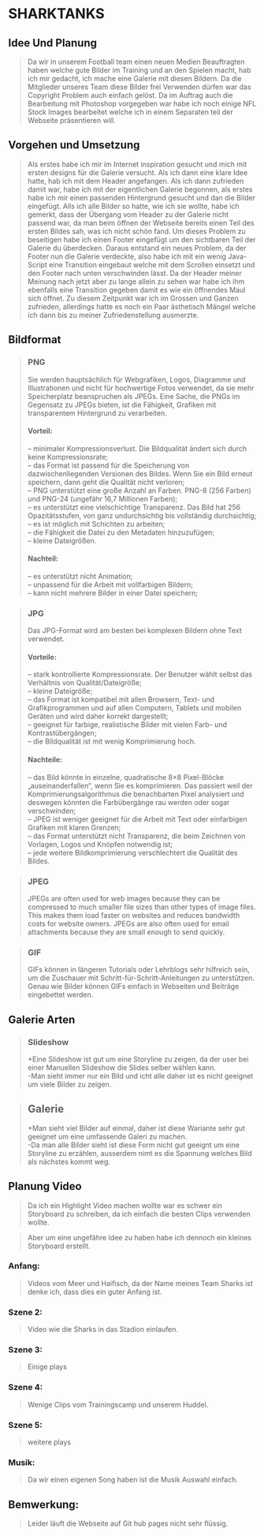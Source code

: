 # SHARKTANKS

## Idee Und Planung 
>Da wir in unserem Football team einen neuen Medien Beauftragten haben welche gute Bilder im
Training und an den Spielen macht, hab ich mir gedacht, ich mache eine Galerie mit diesen Bildern. Da die Mitglieder unseres Team diese Bilder frei Verwenden dürfen war das Copyright Problem auch einfach gelöst. Da im Auftrag auch die Bearbeitung mit Photoshop vorgegeben war habe ich noch einige NFL Stock Images bearbeitet welche ich in einem Separaten teil der Webseite präsentieren will. 

## Vorgehen und Umsetzung 
>Als erstes habe ich mir im Internet inspiration gesucht und mich mit ersten designs für die Galerie versucht. Als ich dann eine klare Idee hatte, hab ich mit dem Header angefangen. Als ich dann zufrieden damit war, habe ich mit der eigentlichen Galerie begonnen, als erstes habe ich mir einen passenden Hintergrund gesucht und dan die Bilder eingefügt. Alls ich alle Bilder so hatte, wie ich sie wollte, habe ich gemerkt, dass der Übergang vom Header zu der Galerie nicht passend war, da man beim öffnen der Webseite bereits einen Teil des ersten Bildes sah, was ich nicht schön fand. Um dieses Problem zu beseitigen habe ich einen Footer eingefügt um den sichtbaren Teil der Galerie du überdecken. Daraus entstand ein neues Problem, da der Footer nun die Galerie verdeckte, also habe ich mit ein wenig Java-Script eine Transition eingebaut welche mit dem Scrollen einsetzt und den Footer nach unten verschwinden lässt. Da der Header meiner Meinung nach jetzt aber zu lange allein zu sehen war habe ich ihm ebenfalls eine Transition gegeben damit es wie ein öffnendes Maul sich öffnet. Zu diesem Zeitpunkt war ich im Grossen und Ganzen zufrieden, allerdings hatte es noch ein Paar ästhetisch Mängel welche ich dann bis zu meiner Zufriedenstellung ausmerzte. 

## Bildformat
> ### PNG
> Sie werden hauptsächlich für Webgrafiken, Logos, Diagramme und Illustrationen und nicht für hochwertige Fotos verwendet, da sie mehr Speicherplatz beanspruchen als JPEGs. Eine Sache, die PNGs im Gegensatz zu JPEGs bieten, ist die Fähigkeit, Grafiken mit transparentem Hintergrund zu verarbeiten.
> #### Vorteil:
> – minimaler Kompressionsverlust. Die Bildqualität ändert sich durch keine Kompressionsrate;<br/> 
– das Format ist passend für die Speicherung von dazwischenliegenden Versionen des Bildes. Wenn Sie ein Bild erneut speichern, dann geht die Qualität nicht verloren;<br/>
– PNG unterstützt eine große Anzahl an Farben. PNG-8 (256 Farben) und PNG-24 (ungefähr 16,7 Millionen Farben);<br/>
– es unterstützt eine vielschichtige Transparenz. Das Bild hat 256 Opazitätsstufen, von ganz undurchsichtig bis vollständig durchsichtig;<br/>
– es ist möglich mit Schichten zu arbeiten;<br/>
– die Fähigkeit die Datei zu den Metadaten hinzuzufügen;<br/>
– kleine Dateigrößen.<br/>
> #### Nachteil:
> – es unterstützt nicht Animation;<br/>
– unpassend für die Arbeit mit vollfarbigen Bildern;<br/>
– kann nicht mehrere Bilder in einer Datei speichern;<br/>



> ### JPG
> Das JPG-Format wird am besten bei komplexen Bildern ohne Text verwendet.
> #### Vorteile:
> – stark kontrollierte Kompressionsrate. Der Benutzer wählt selbst das Verhältnis von Qualität/Dateigröße;<br/>
– kleine Dateigröße;<br/>
– das Format ist kompatibel mit allen Browsern, Text- und Grafikprogrammen und auf allen Computern, Tablets und mobilen Geräten und wird daher korrekt dargestellt;<br/>
– geeignet für farbige, realistische Bilder mit vielen Farb- und Kontrastübergängen;<br/>
– die Bildqualität ist mit wenig Komprimierung hoch.
> #### Nachteile:
> – das Bild könnte in einzelne, quadratische 8×8 Pixel-Blöcke „auseinanderfallen“, wenn Sie es komprimieren. Das passiert weil der Komprimierungsalgorithmus die benachbarten Pixel analysiert und deswegen könnten die Farbübergänge rau werden oder sogar verschwinden;<br/>
– JPEG ist weniger geeignet für die Arbeit mit Text oder einfarbigen Grafiken mit klaren Grenzen;<br/>
– das Format unterstützt nicht Transparenz, die beim Zeichnen von Vorlagen, Logos und Knöpfen notwendig ist;<br/>
– jede weitere Bildkomprimierung verschlechtert die Qualität des Bildes.<br/>


> ### JPEG
> JPEGs are often used for web images because they can be compressed to much smaller file sizes than other types of image files. This makes them load faster on websites and reduces bandwidth costs for website owners. JPEGs are also often used for email attachments because they are small enough to send quickly.

> ### GIF
> GIFs können in längeren Tutorials oder Lehrblogs sehr hilfreich sein, um die Zuschauer mit Schritt-für-Schritt-Anleitungen zu unterstützen. Genau wie Bilder können GIFs einfach in Webseiten und Beiträge eingebettet werden.

## Galerie Arten 
> ### Slideshow 
> +Eine Slideshow ist gut um eine Storyline zu zeigen, da der user bei einer Manuellen Slideshow die Slides selber wählen kann.<br/>
> -Man sieht immer nur ein Bild und icht alle daher ist es nicht geeignet um viele Bilder zu zeigen. 

> ## Galerie
> +Man sieht viel Bilder auf einmal, daher ist diese Wariante sehr gut geeignet um eine umfassende Galeri zu machen.<br/>
> -Da man alle Bilder sieht ist diese Form nicht gut geeignt um eine Storyline zu erzählen, ausserdem nimt es die Spannung welches Bild als nächstes kommt weg.

## Planung Video 

> Da ich ein Highlight Video machen wollte war es schwer ein Storyboard zu schreiben, da ich einfach die besten Clips verwenden wollte. 

> Aber um eine ungefähre Idee zu haben habe ich dennoch ein kleines Storyboard erstellt. 

### Anfang: 
> Videos vom Meer und Haifisch, da der Name meines Team Sharks ist denke ich, dass dies ein guter Anfang ist. 

### Szene 2: 
> Video wie die Sharks in das Stadion einlaufen. 

### Szene 3: 
> Einige plays

### Szene 4: 
> Wenige Clips vom Trainingscamp und unserem Huddel. 

### Szene 5: 
> weitere plays

### Musik: 
> Da wir einen eigenen Song haben ist die Musik Auswahl einfach.

## Bemwerkung:
> Leider läuft die Webseite auf Git hub pages nicht sehr flüssig.
